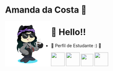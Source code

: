# Amanda da Costa 🌸

<img align="left" src="octocat-1696530201159.png" width="150" height="150" >

# 👋 Hello!! 
  
- 📖 Perfil de Estudante :) 📖

<img loading="lazy" src="https://cdn.jsdelivr.net/gh/devicons/devicon/icons/html5/html5-original-wordmark.svg" width="45" height="45"/>  <img loading="lazy" src="https://cdn.jsdelivr.net/gh/devicons/devicon/icons/css3/css3-original-wordmark.svg" width="45" height="45"/>   <img loading="lazy" src="https://cdn.jsdelivr.net/gh/devicons/devicon/icons/javascript/javascript-original.svg" width="40" height="40"/>   <img loading="lazy" src="https://cdn.jsdelivr.net/gh/devicons/devicon/icons/python/python-original-wordmark.svg" width="45" height="45"/> 
                                                                                                                                    
